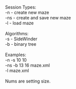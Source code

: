 Session Types:<br />
-n - create new maze<br />
-ns - create and save new maze<br />
-l - load maze<br />
<br />
Algorithms:<br />
-s - SideWinder<br />
-b - binary tree<br />
<br />
Examples:<br />
-n -s 10 10<br />
-ns -b 13 16 maze.xml<br />
-l maze.xml<br />
<br />
Nums are setting size.

